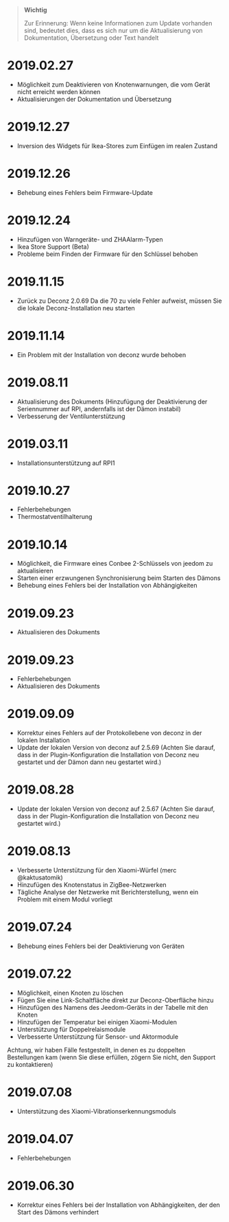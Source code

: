 >**Wichtig**
>
>Zur Erinnerung: Wenn keine Informationen zum Update vorhanden sind, bedeutet dies, dass es sich nur um die Aktualisierung von Dokumentation, Übersetzung oder Text handelt

# 2019.02.27

- Möglichkeit zum Deaktivieren von Knotenwarnungen, die vom Gerät nicht erreicht werden können
- Aktualisierungen der Dokumentation und Übersetzung

# 2019.12.27

- Inversion des Widgets für Ikea-Stores zum Einfügen im realen Zustand

# 2019.12.26

- Behebung eines Fehlers beim Firmware-Update

# 2019.12.24

- Hinzufügen von Warngeräte- und ZHAAlarm-Typen
- Ikea Store Support (Beta)
- Probleme beim Finden der Firmware für den Schlüssel behoben

# 2019.11.15

- Zurück zu Deconz 2.0.69 Da die 70 zu viele Fehler aufweist, müssen Sie die lokale Deconz-Installation neu starten

# 2019.11.14

- Ein Problem mit der Installation von deconz wurde behoben

# 2019.08.11

- Aktualisierung des Dokuments (Hinzufügung der Deaktivierung der Seriennummer auf RPI, andernfalls ist der Dämon instabil)
- Verbesserung der Ventilunterstützung

# 2019.03.11

- Installationsunterstützung auf RPI1

# 2019.10.27

- Fehlerbehebungen
- Thermostatventilhalterung

# 2019.10.14

- Möglichkeit, die Firmware eines Conbee 2-Schlüssels von jeedom zu aktualisieren
- Starten einer erzwungenen Synchronisierung beim Starten des Dämons
- Behebung eines Fehlers bei der Installation von Abhängigkeiten

# 2019.09.23

- Aktualisieren des Dokuments

# 2019.09.23

- Fehlerbehebungen
- Aktualisieren des Dokuments

# 2019.09.09

- Korrektur eines Fehlers auf der Protokollebene von deconz in der lokalen Installation
- Update der lokalen Version von deconz auf 2.5.69 (Achten Sie darauf, dass in der Plugin-Konfiguration die Installation von Deconz neu gestartet und der Dämon dann neu gestartet wird.)

# 2019.08.28

- Update der lokalen Version von deconz auf 2.5.67 (Achten Sie darauf, dass in der Plugin-Konfiguration die Installation von Deconz neu gestartet wird.)

# 2019.08.13

- Verbesserte Unterstützung für den Xiaomi-Würfel (merc @kaktusatomik)
- Hinzufügen des Knotenstatus in ZigBee-Netzwerken
- Tägliche Analyse der Netzwerke mit Berichterstellung, wenn ein Problem mit einem Modul vorliegt

# 2019.07.24

- Behebung eines Fehlers bei der Deaktivierung von Geräten

# 2019.07.22

- Möglichkeit, einen Knoten zu löschen
- Fügen Sie eine Link-Schaltfläche direkt zur Deconz-Oberfläche hinzu
- Hinzufügen des Namens des Jeedom-Geräts in der Tabelle mit den Knoten
- Hinzufügen der Temperatur bei einigen Xiaomi-Modulen
- Unterstützung für Doppelrelaismodule
- Verbesserte Unterstützung für Sensor- und Aktormodule

Achtung, wir haben Fälle festgestellt, in denen es zu doppelten Bestellungen kam (wenn Sie diese erfüllen, zögern Sie nicht, den Support zu kontaktieren)

# 2019.07.08

- Unterstützung des Xiaomi-Vibrationserkennungsmoduls

# 2019.04.07

- Fehlerbehebungen

# 2019.06.30

- Korrektur eines Fehlers bei der Installation von Abhängigkeiten, der den Start des Dämons verhindert
